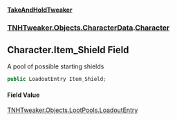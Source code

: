 #### [TakeAndHoldTweaker](index.md 'index')
### [TNHTweaker.Objects.CharacterData](TNHTweaker.Objects.CharacterData.md 'TNHTweaker.Objects.CharacterData').[Character](TNHTweaker.Objects.CharacterData.Character.md 'TNHTweaker.Objects.CharacterData.Character')

## Character.Item_Shield Field

A pool of possible starting shields

```csharp
public LoadoutEntry Item_Shield;
```

#### Field Value
[TNHTweaker.Objects.LootPools.LoadoutEntry](https://docs.microsoft.com/en-us/dotnet/api/TNHTweaker.Objects.LootPools.LoadoutEntry 'TNHTweaker.Objects.LootPools.LoadoutEntry')